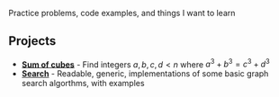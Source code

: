 Practice problems, code examples, and things I want to learn

## Projects
- [**Sum of cubes**](https://github.com/treharne/fun/blob/master/sum_of_cubes/sum_of_cubes.ipynb) - Find integers $a, b, c, d < n$ where $a^3 + b^3 = c^3 + d^3$
- [**Search**](https://github.com/treharne/fun/blob/master/search/search.ipynb) - Readable, generic, implementations of some basic graph search algorthms, with examples
